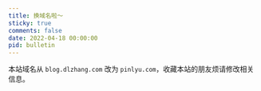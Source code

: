 ```yaml
---
title: 换域名啦～
sticky: true
comments: false
date: 2022-04-18 00:00:00
pid: bulletin
---
```


本站域名从 `blog.dlzhang.com` 改为 `pinlyu.com`，收藏本站的朋友烦请修改相关信息。
